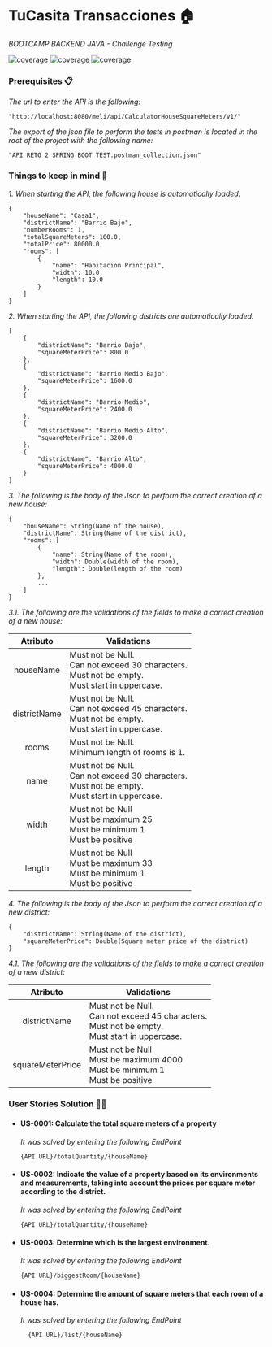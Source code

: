 # TuCasita Transacciones 🏠

_BOOTCAMP BACKEND JAVA - Challenge Testing_



![coverage](https://img.shields.io/badge/Coverage_Classes-100%25-greendark)
![coverage](https://img.shields.io/badge/Coverage_Methods-92%25-greendark)
![coverage](https://img.shields.io/badge/Coverage_Lines-96%25-greendark)

### Prerequisites 📋

_The url to enter the API is the following:_

```
"http://localhost:8080/meli/api/CalculatorHouseSquareMeters/v1/"
```
_The export of the json file to perform the tests in postman is located in the root of the project with the following name:_

```
"API RETO 2 SPRING BOOT TEST.postman_collection.json"
```
### Things to keep in mind 📌

_1. When starting the API, the following house is automatically loaded:_
```
{
    "houseName": "Casa1",
    "districtName": "Barrio Bajo",
    "numberRooms": 1,
    "totalSquareMeters": 100.0,
    "totalPrice": 80000.0,
    "rooms": [
        {
            "name": "Habitación Principal",
            "width": 10.0,
            "length": 10.0
        }
    ]
}
```
_2. When starting the API, the following districts are automatically loaded:_
```
[
    {
        "districtName": "Barrio Bajo",
        "squareMeterPrice": 800.0
    },
    {
        "districtName": "Barrio Medio Bajo",
        "squareMeterPrice": 1600.0
    },
    {
        "districtName": "Barrio Medio",
        "squareMeterPrice": 2400.0
    },
    {
        "districtName": "Barrio Medio Alto",
        "squareMeterPrice": 3200.0
    },
    {
        "districtName": "Barrio Alto",
        "squareMeterPrice": 4000.0
    }
]
```

_3. The following is the body of the Json to perform the correct creation of a new house:_
```
{
    "houseName": String(Name of the house),
    "districtName": String(Name of the district),
    "rooms": [
        {
            "name": String(Name of the room),
            "width": Double(width of the room),
            "length": Double(length of the room)
        },
        ...
    ]
}
```
_3.1. The following are the validations of the fields to make a correct creation of a new house:_

  | Atributo | Validations |
  |   :---:  |-------------|
  |houseName|Must not be Null. <br> Can not exceed 30 characters. <br> Must not be empty. <br> Must start in uppercase.|
  |districtName|Must not be Null. <br> Can not exceed 45 characters. <br> Must not be empty. <br> Must start in uppercase.|
  |rooms|Must not be Null. <br> Minimum length of rooms is 1.|
  |name|Must not be Null. <br> Can not exceed 30 characters. <br> Must not be empty. <br> Must start in uppercase.|
  |width|Must not be Null <br> Must be maximum 25 <br> Must be minimum 1 <br> Must be positive|
  |length|Must not be Null <br> Must be maximum 33 <br> Must be minimum 1 <br> Must be positive|

_4. The following is the body of the Json to perform the correct creation of a new district:_
```
{
    "districtName": String(Name of the district),
    "squareMeterPrice": Double(Square meter price of the district)
}
```
_4.1. The following are the validations of the fields to make a correct creation of a new district:_

| Atributo | Validations |
  |   :---:  |-------------|
|districtName|Must not be Null. <br> Can not exceed 45 characters. <br> Must not be empty. <br> Must start in uppercase.|
|squareMeterPrice|Must not be Null <br> Must be maximum 4000 <br> Must be minimum 1 <br> Must be positive|

### User Stories Solution 👨‍💻
- #### US-0001: Calculate the total square meters of a property
  _It was solved by entering the following EndPoint_
  ```
  {API URL}/totalQuantity/{houseName}
  ```
- #### US-0002: Indicate the value of a property based on its environments and measurements, taking into account the prices per square meter according to the district.
  _It was solved by entering the following EndPoint_
  ```
  {API URL}/totalQuantity/{houseName}
  ```
- #### US-0003: Determine which is the largest environment.
  _It was solved by entering the following EndPoint_
  ```
  {API URL}/biggestRoom/{houseName}
  ```
- #### US-0004: Determine the amount of square meters that each room of a house has.
    _It was solved by entering the following EndPoint_
    ```
      {API URL}/list/{houseName}
    ```
